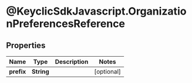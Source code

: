# @KeyclicSdkJavascript.OrganizationPreferencesReference

## Properties
Name | Type | Description | Notes
------------ | ------------- | ------------- | -------------
**prefix** | **String** |  | [optional] 


